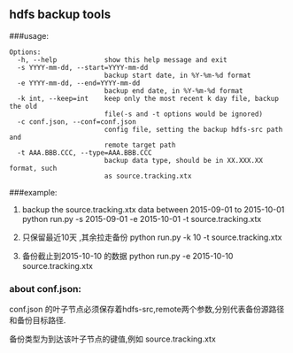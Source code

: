 ## hdfs backup tools                                                                                                                                                                                                   ###usage:```Options:  -h, --help            show this help message and exit  -s YYYY-mm-dd, --start=YYYY-mm-dd                        backup start date, in %Y-%m-%d format  -e YYYY-mm-dd, --end=YYYY-mm-dd                        backup end date, in %Y-%m-%d format  -k int, --keep=int    keep only the most recent k day file, backup the old                         file(-s and -t options would be ignored)  -c conf.json, --conf=conf.json                        config file, setting the backup hdfs-src path and                         remote target path  -t AAA.BBB.CCC, --type=AAA.BBB.CCC                        backup data type, should be in XX.XXX.XX format, such                        as source.tracking.xtx```###example:1. backup the source.tracking.xtx data between 2015-09-01 to 2015-10-01python run.py -s 2015-09-01 -e 2015-10-01 -t source.tracking.xtx2. 只保留最近10天 ,其余拉走备份python run.py -k 10 -t source.tracking.xtx3. 备份截止到2015-10-10 的数据python run.py -e 2015-10-10 source.tracking.xtx### about conf.json:conf.json 的叶子节点必须保存着hdfs-src,remote两个参数,分别代表备份源路径和备份目标路径. 备份类型为到达该叶子节点的键值,例如 source.tracking.xtx